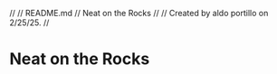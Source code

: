 //
//  README.md
//  Neat on the Rocks
//
//  Created by aldo portillo on 2/25/25.
//

# Neat on the Rocks #


